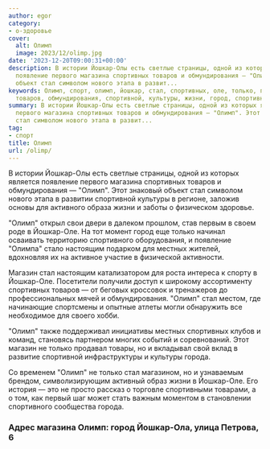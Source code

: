 ```yaml
---
author: egor
category:
- о-здоровье
cover:
  alt: Олимп
  image: 2023/12/olimp.jpg
date: '2023-12-20T09:00:31+00:00'
description: В истории Йошкар-Олы есть светлые страницы, одной из которых является
  появление первого магазина спортивных товаров и обмундирования — "Олимп". Этот знаковый
  объект стал символом нового этапа в развит...
keywords: Олимп, спорт, олимп, йошкар, стал, спортивных, оле, только, появление, магазина,
  товаров, обмундирования, спортивной, культуры, жизни, город, спортивного
summary: В истории Йошкар-Олы есть светлые страницы, одной из которых является появление
  первого магазина спортивных товаров и обмундирования — "Олимп". Этот знаковый объект
  стал символом нового этапа в развит...
tag:
- спорт
title: Олимп
url: /olimp/
---
```


В истории Йошкар-Олы есть светлые страницы, одной из которых является появление первого магазина спортивных товаров и обмундирования — "Олимп". Этот знаковый объект стал символом нового этапа в развитии спортивной культуры в регионе, заложив основы для активного образа жизни и заботы о физическом здоровье.

"Олимп" открыл свои двери в далеком прошлом, став первым в своем роде в Йошкар-Оле. На тот момент город еще только начинал осваивать территорию спортивного оборудования, и появление "Олимпа" стало настоящим подарком для местных жителей, вдохновляя их на активное участие в физической активности.

Магазин стал настоящим катализатором для роста интереса к спорту в Йошкар-Оле. Посетители получили доступ к широкому ассортименту спортивных товаров — от беговых кроссовок и тренажеров до профессиональных мячей и обмундирования. "Олимп" стал местом, где начинающие спортсмены и опытные атлеты могли обнаружить все необходимое для своего хобби.

"Олимп" также поддерживал инициативы местных спортивных клубов и команд, становясь партнером многих событий и соревнований. Этот магазин не только продавал товары, но и вкладывал свой вклад в развитие спортивной инфраструктуры и культуры города.

Со временем "Олимп" не только стал магазином, но и узнаваемым брендом, символизирующим активный образ жизни в Йошкар-Оле. Его история — это не просто рассказ о торговле спортивными товарами, а о том, как первый шаг может стать важным моментом в становлении спортивного сообщества города.

### Адрес магазина Олимп: город Йошкар-Ола, улица Петрова, 6